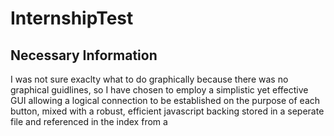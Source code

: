 # InternshipTest

## Necessary Information
I was not sure exaclty what to do graphically because there was no graphical guidlines, so I have chosen to employ a simplistic yet effective GUI allowing a logical connection to be established on the purpose of each button, mixed with a robust, efficient javascript backing stored in a seperate file and referenced in the index from a <script> tag.
